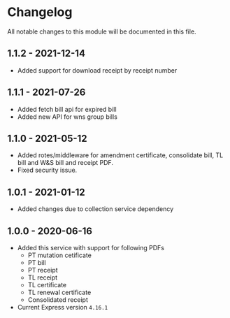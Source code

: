 # Changelog
All notable changes to this module will be documented in this file.

## 1.1.2 - 2021-12-14

- Added support for download receipt by receipt number 
 
## 1.1.1 - 2021-07-26

- Added fetch bill api for expired bill
- Added new API for wns group bills


## 1.1.0 - 2021-05-12

- Added rotes/middleware for amendment certificate, consolidate bill, TL bill and W&S bill and receipt PDF.
- Fixed security issue.

## 1.0.1 - 2021-01-12
- Added changes due to collection service dependency

## 1.0.0 - 2020-06-16
- Added this service with support for following PDFs
  - PT mutation cetificate
  - PT bill
  - PT receipt
  - TL receipt
  - TL certificate
  - TL renewal certificate
  - Consolidated receipt         
- Current Express version `4.16.1`
